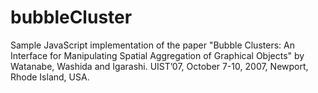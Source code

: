 # bubbleCluster
Sample JavaScript implementation of the paper "Bubble Clusters: An Interface for Manipulating Spatial Aggregation of Graphical Objects"
by Watanabe, Washida and Igarashi. UIST’07, October 7-10, 2007, Newport, Rhode Island, USA. 


